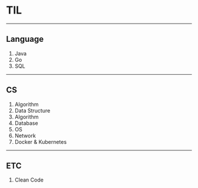 # TIL

----------------------------------------

## Language

1. Java
2. Go
3. SQL

-----

## CS

1. Algorithm
2. Data Structure
3. Algorithm
4. Database
5. OS
6. Network
7. Docker & Kubernetes

------

## ETC

1. Clean Code
